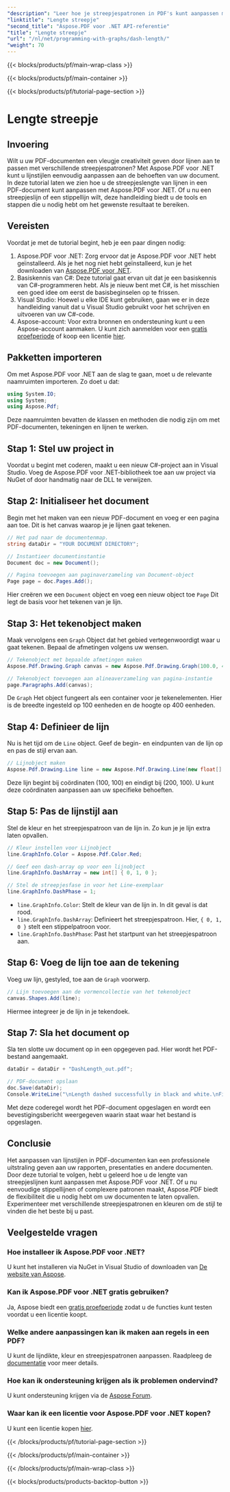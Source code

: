 ```yaml
---
"description": "Leer hoe je streepjespatronen in PDF's kunt aanpassen met Aspose.PDF voor .NET met onze stapsgewijze handleiding. Perfect om je documenten stijlvol te maken."
"linktitle": "Lengte streepje"
"second_title": "Aspose.PDF voor .NET API-referentie"
"title": "Lengte streepje"
"url": "/nl/net/programming-with-graphs/dash-length/"
"weight": 70
---
```


{{< blocks/products/pf/main-wrap-class >}}

{{< blocks/products/pf/main-container >}}

{{< blocks/products/pf/tutorial-page-section >}}

# Lengte streepje

## Invoering

Wilt u uw PDF-documenten een vleugje creativiteit geven door lijnen aan te passen met verschillende streepjespatronen? Met Aspose.PDF voor .NET kunt u lijnstijlen eenvoudig aanpassen aan de behoeften van uw document. In deze tutorial laten we zien hoe u de streepjeslengte van lijnen in een PDF-document kunt aanpassen met Aspose.PDF voor .NET. Of u nu een streepjeslijn of een stippellijn wilt, deze handleiding biedt u de tools en stappen die u nodig hebt om het gewenste resultaat te bereiken.

## Vereisten

Voordat je met de tutorial begint, heb je een paar dingen nodig:

1. Aspose.PDF voor .NET: Zorg ervoor dat je Aspose.PDF voor .NET hebt geïnstalleerd. Als je het nog niet hebt geïnstalleerd, kun je het downloaden van [Aspose.PDF voor .NET](https://releases.aspose.com/pdf/net/).
2. Basiskennis van C#: Deze tutorial gaat ervan uit dat je een basiskennis van C#-programmeren hebt. Als je nieuw bent met C#, is het misschien een goed idee om eerst de basisbeginselen op te frissen.
3. Visual Studio: Hoewel u elke IDE kunt gebruiken, gaan we er in deze handleiding vanuit dat u Visual Studio gebruikt voor het schrijven en uitvoeren van uw C#-code.
4. Aspose-account: Voor extra bronnen en ondersteuning kunt u een Aspose-account aanmaken. U kunt zich aanmelden voor een [gratis proefperiode](https://releases.aspose.com/) of koop een licentie [hier](https://purchase.aspose.com/buy).

## Pakketten importeren

Om met Aspose.PDF voor .NET aan de slag te gaan, moet u de relevante naamruimten importeren. Zo doet u dat:

```csharp
using System.IO;
using System;
using Aspose.Pdf;
```

Deze naamruimten bevatten de klassen en methoden die nodig zijn om met PDF-documenten, tekeningen en lijnen te werken.

## Stap 1: Stel uw project in

Voordat u begint met coderen, maakt u een nieuw C#-project aan in Visual Studio. Voeg de Aspose.PDF voor .NET-bibliotheek toe aan uw project via NuGet of door handmatig naar de DLL te verwijzen. 

## Stap 2: Initialiseer het document

Begin met het maken van een nieuw PDF-document en voeg er een pagina aan toe. Dit is het canvas waarop je je lijnen gaat tekenen.

```csharp
// Het pad naar de documentenmap.
string dataDir = "YOUR DOCUMENT DIRECTORY";

// Instantieer documentinstantie
Document doc = new Document();

// Pagina toevoegen aan paginaverzameling van Document-object
Page page = doc.Pages.Add();
```

Hier creëren we een `Document` object en voeg een nieuw object toe `Page` Dit legt de basis voor het tekenen van je lijn.

## Stap 3: Het tekenobject maken

Maak vervolgens een `Graph` Object dat het gebied vertegenwoordigt waar u gaat tekenen. Bepaal de afmetingen volgens uw wensen.

```csharp
// Tekenobject met bepaalde afmetingen maken
Aspose.Pdf.Drawing.Graph canvas = new Aspose.Pdf.Drawing.Graph(100.0, 400.0);

// Tekenobject toevoegen aan alineaverzameling van pagina-instantie
page.Paragraphs.Add(canvas);
```

De `Graph` Het object fungeert als een container voor je tekenelementen. Hier is de breedte ingesteld op 100 eenheden en de hoogte op 400 eenheden.

## Stap 4: Definieer de lijn

Nu is het tijd om de `Line` object. Geef de begin- en eindpunten van de lijn op en pas de stijl ervan aan.

```csharp
// Lijnobject maken
Aspose.Pdf.Drawing.Line line = new Aspose.Pdf.Drawing.Line(new float[] { 100, 100, 200, 100 });
```

Deze lijn begint bij coördinaten (100, 100) en eindigt bij (200, 100). U kunt deze coördinaten aanpassen aan uw specifieke behoeften.

## Stap 5: Pas de lijnstijl aan

Stel de kleur en het streepjespatroon van de lijn in. Zo kun je je lijn extra laten opvallen.

```csharp
// Kleur instellen voor Lijnobject
line.GraphInfo.Color = Aspose.Pdf.Color.Red;

// Geef een dash-array op voor een lijnobject
line.GraphInfo.DashArray = new int[] { 0, 1, 0 };

// Stel de streepjesfase in voor het Line-exemplaar
line.GraphInfo.DashPhase = 1;
```

- `line.GraphInfo.Color`: Stelt de kleur van de lijn in. In dit geval is dat rood.
- `line.GraphInfo.DashArray`: Definieert het streepjespatroon. Hier, `{ 0, 1, 0 }` stelt een stippelpatroon voor.
- `line.GraphInfo.DashPhase`: Past het startpunt van het streepjespatroon aan.

## Stap 6: Voeg de lijn toe aan de tekening

Voeg uw lijn, gestyled, toe aan de `Graph` voorwerp.

```csharp
// Lijn toevoegen aan de vormencollectie van het tekenobject
canvas.Shapes.Add(line);
```

Hiermee integreer je de lijn in je tekendoek.

## Stap 7: Sla het document op

Sla ten slotte uw document op in een opgegeven pad. Hier wordt het PDF-bestand aangemaakt.

```csharp
dataDir = dataDir + "DashLength_out.pdf";

// PDF-document opslaan
doc.Save(dataDir);
Console.WriteLine("\nLength dashed successfully in black and white.\nFile saved at " + dataDir);
```

Met deze coderegel wordt het PDF-document opgeslagen en wordt een bevestigingsbericht weergegeven waarin staat waar het bestand is opgeslagen.

## Conclusie

Het aanpassen van lijnstijlen in PDF-documenten kan een professionele uitstraling geven aan uw rapporten, presentaties en andere documenten. Door deze tutorial te volgen, hebt u geleerd hoe u de lengte van streepjeslijnen kunt aanpassen met Aspose.PDF voor .NET. Of u nu eenvoudige stippellijnen of complexere patronen maakt, Aspose.PDF biedt de flexibiliteit die u nodig hebt om uw documenten te laten opvallen. Experimenteer met verschillende streepjespatronen en kleuren om de stijl te vinden die het beste bij u past.

## Veelgestelde vragen

### Hoe installeer ik Aspose.PDF voor .NET?
U kunt het installeren via NuGet in Visual Studio of downloaden van [De website van Aspose](https://releases.aspose.com/pdf/net/).

### Kan ik Aspose.PDF voor .NET gratis gebruiken?
Ja, Aspose biedt een [gratis proefperiode](https://releases.aspose.com/) zodat u de functies kunt testen voordat u een licentie koopt.

### Welke andere aanpassingen kan ik maken aan regels in een PDF?
U kunt de lijndikte, kleur en streepjespatronen aanpassen. Raadpleeg de [documentatie](https://reference.aspose.com/pdf/net/) voor meer details.

### Hoe kan ik ondersteuning krijgen als ik problemen ondervind?
U kunt ondersteuning krijgen via de [Aspose Forum](https://forum.aspose.com/c/pdf/10).

### Waar kan ik een licentie voor Aspose.PDF voor .NET kopen?
U kunt een licentie kopen [hier](https://purchase.aspose.com/buy).

{{< /blocks/products/pf/tutorial-page-section >}}

{{< /blocks/products/pf/main-container >}}

{{< /blocks/products/pf/main-wrap-class >}}

{{< blocks/products/products-backtop-button >}}